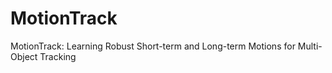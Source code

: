 # MotionTrack
MotionTrack: Learning Robust Short-term and Long-term Motions for Multi-Object Tracking
